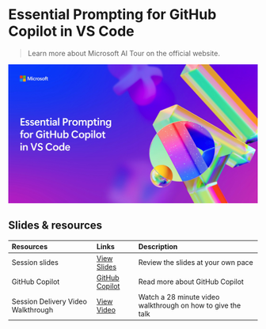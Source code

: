# Essential Prompting for GitHub Copilot in VS Code

> Learn more about Microsoft AI Tour on the official website.

![Session cover image with a bright "AI" text in 3D over a blue and purple abstract background.](../img/session-cover.jpg)

## Slides & resources

| Resources                                             | Links                                                     | Description                                                                                   |
| :---------------------------------------------------- | :-------------------------------------------------------- | :-------------------------------------------------------------------------------------------- |
| Session slides                                        | [View  Slides ](https://aka.ms/AArzgvk)                        | Review the slides at your own pace                                                            |
| GitHub Copilot                                   | [GitHub Copilot](https://github.com/features/copilot) | Read more about GitHub Copilot                                                        |
| Session Delivery Video Walkthrough                   | [View Video](https://aka.ms/AArsif2) | Watch a 28 minute video walkthrough on how to give the talk                                                   |

